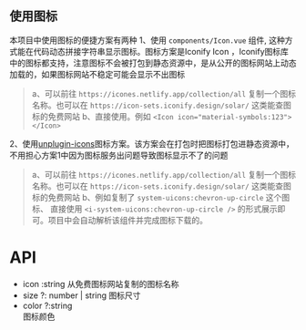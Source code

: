 ## 使用图标

本项目中使用图标的便捷方案有两种
1、使用 `components/Icon.vue` 组件, 这种方式能在代码动态拼接字符串显示图标。图标方案是Iconify Icon ，Iconify图标库中的图标都支持，注意图标不会被打包到静态资源中，是从公开的图标网站上动态加载的，如果图标网站不稳定可能会显示不出图标  

> a、可以前往 `https://icones.netlify.app/collection/all` 复制一个图标名称。也可以在 `https://icon-sets.iconify.design/solar/` 这类能查图标的免费网站
> b、直接使用。例如 `<Icon icon="material-symbols:123"></Icon>`

2、使用[unplugin-icons](https://www.npmjs.com/package/unplugin-icons)图标方案。该方案会在打包时把图标打包进静态资源中，不用担心方案1中因为图标服务出问题导致图标显示不了的问题

> a、可以前往 `https://icones.netlify.app/collection/all` 复制一个图标名称。也可以在 `https://icon-sets.iconify.design/solar/` 这类能查图标的免费网站
> b、例如复制了 `system-uicons:chevron-up-circle` 这个图标、 直接使用 `<i-system-uicons:chevron-up-circle />` 的形式展示即可。项目中会自动解析该组件并完成图标下载的。 

# API
* icon :string 
 从免费图标网站复制的图标名称
* size ?: number | string 
 图标尺寸
* color ?:string  
图标颜色 
